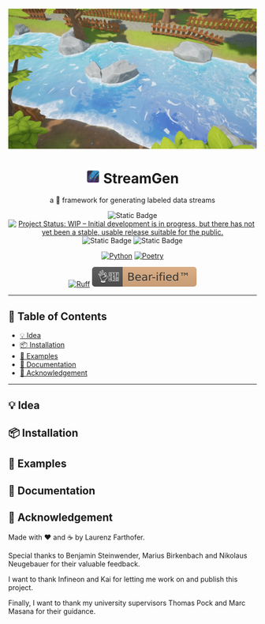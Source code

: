 <p align="center">
    <img src="docs/images/stream_scene.png" alt="Banner"/></a>
</p>

<h1 style="text-align: center;">
    <img src="docs/images/milky-way_animated.png" style="display: inline;height:1.0em">
    StreamGen
</h1>

<p align="center">
a 🐍 framework for generating labeled data streams
</p>

<p align="center">
    <img alt="Static Badge" src="https://img.shields.io/badge/📦_version-0.0.1-blue">
    <a href="https://www.repostatus.org/#wip"><img src="https://www.repostatus.org/badges/latest/wip.svg" alt="Project Status: WIP – Initial development is in progress, but there has not yet been a stable, usable release suitable for the public." /></a>
    <img alt="Static Badge" src="https://img.shields.io/badge/tests-passing-green?logo=pytest">
    <img alt="Static Badge" src="https://img.shields.io/badge/Coverage-65%25-yellow?logo=codecov">
</p>

<p align="center">
    <a href="https://www.python.org/"><img alt="Python" src="https://img.shields.io/badge/-Python%203.11-darkgreen?style=for-the-badge&logo=python&logoColor=white"></a>
    <a href="https://python-poetry.org/"><img alt="Poetry" src="https://img.shields.io/badge/-Poetry%201.7-60A5FA?style=for-the-badge&logo=Poetry&logoColor=FFFFFF"></a>
</p>

<p align="center">
    <a href="https://github.com/astral-sh/ruff"><img alt="Ruff" src="https://img.shields.io/endpoint?url=https://raw.githubusercontent.com/astral-sh/ruff/main/assets/badge/v2.json"></a>
    <a href="https://github.com/beartype/beartype"><img alt="Beartype" src="https://raw.githubusercontent.com/beartype/beartype-assets/main/badge/bear-ified.svg"></a>
</p>

---

## 📃 Table of Contents

- [💡 Idea](#💡-idea)
- [📦 Installation](#📦-installation)
- [👀 Examples](#👀-examples)
- [📖 Documentation](#📖-documentation)
- [🙏 Acknowledgement](#🙏-acknowledgement)

---

## 💡 Idea

## 📦 Installation

## 👀 Examples

## 📖 Documentation

## 🙏 Acknowledgement

Made with ❤️ and ☕ by Laurenz Farthofer.

Special thanks to Benjamin Steinwender, Marius Birkenbach and Nikolaus Neugebauer for their valuable feedback.

I want to thank Infineon and Kai for letting me work on and publish this project.

Finally, I want to thank my university supervisors Thomas Pock and Marc Masana for their guidance.
